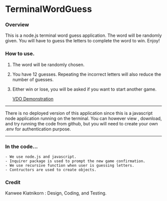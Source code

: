 # TerminalWordGuess

### Overview
This is a node.js terminal word guess application.  The word will be randomly given.  You will have to guess the letters to complete the word to win. Enjoy!

### How to use.
1. The word will be randomly chosen.

2. You have 12 guesses.   Repeating the incorrect letters will also reduce the number of guesses.

3. Either win or lose, you will be asked if you want to start another game.

    [VDO Demonstration](https://www.youtube.com/embed/K_-Mvtga_Tg)


---

There is no deployed version of this application since this is a javascript node application running on the terminal.   You can however view , download, and try running the code from github, but you will need to create your own .env for authentication purpose.

---

### In the code...
    - We use node.js and javascript.
    - Inquirer package is used to prompt the new game confirmation.
    - We use recursive function when user is guessing letters.
    - Contructors are used to create objects.

### Credit
Kanwee Kiatnikorn : Design, Coding, and Testing.